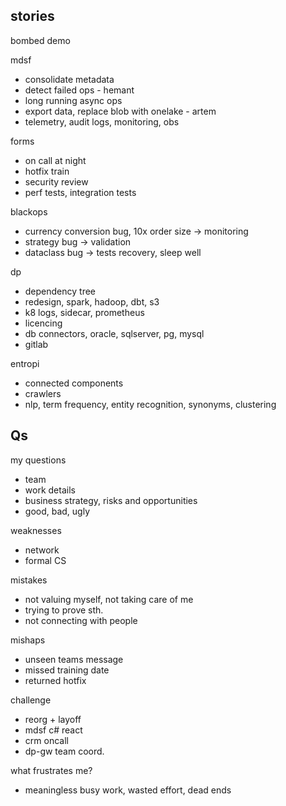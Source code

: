 ---
---



## stories

bombed demo 

mdsf 
- consolidate metadata 
- detect failed ops - hemant 
- long running async ops 
- export data, replace blob with onelake - artem
- telemetry, audit logs, monitoring, obs 

forms 
- on call at night 
- hotfix train 
- security review
- perf tests, integration tests 

blackops 
- currency conversion bug, 10x order size -> monitoring 
- strategy bug -> validation
- dataclass bug -> tests
recovery, sleep well 

dp 
- dependency tree
- redesign, spark, hadoop, dbt, s3 
- k8 logs, sidecar, prometheus
- licencing 
- db connectors, oracle, sqlserver, pg, mysql
- gitlab

entropi 
- connected components
- crawlers
- nlp, term frequency, entity recognition, synonyms, clustering 


## Qs

my questions
- team
- work details
- business strategy, risks and opportunities
- good, bad, ugly



weaknesses
- network 
- formal CS

mistakes 
- not valuing myself, not taking care of me 
- trying to prove sth. 
- not connecting with people 

mishaps
- unseen teams message
- missed training date 
- returned hotfix 

challenge
- reorg + layoff 
- mdsf c# react
- crm oncall 
- dp-gw team coord. 

what frustrates me? 
- meaningless busy work, wasted effort, dead ends 
  


